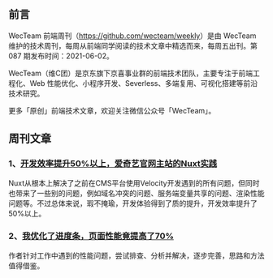 ## 前言

WecTeam 前端周刊（<https://github.com/wecteam/weekly>）是由 WecTeam 维护的技术周刊，每周从前端同学阅读的技术文章中精选而来，每周五出刊。第 087 期发布时间：2021-06-02。

WecTeam（维C团）是京东旗下京喜事业群的前端技术团队，主要专注于前端工程化、Web 性能优化、小程序开发、Severless、多端复用、可视化搭建等前沿技术研究。

更多「原创」前端技术文章，欢迎关注微信公众号「WecTeam」。


## 周刊文章

### 1、[开发效率提升50%以上，爱奇艺官网主站的Nuxt实践](https://juejin.cn/post/6975049556119519240)

Nuxt从根本上解决了之前在CMS平台使用Velocity开发遇到的所有问题，但同时也带来了一些别的问题，例如域名冲突的问题、服务端变量共享的问题、渲染性能问题等。不过总体来说，瑕不掩瑜，开发体验得到了质的提升，开发效率提升了50%以上。

### 2、[我优化了进度条，页面性能竟提高了70%](https://juejin.cn/post/6976810016930005029)

作者针对工作中遇到的性能问题，尝试排查、分析并解决，逐步完善，思路和方法值得借鉴。
